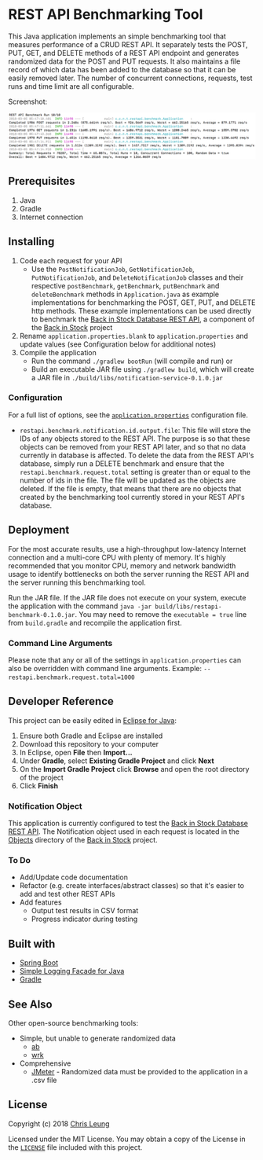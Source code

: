 # REST API Benchmarking Tool

This Java application implements an simple benchmarking tool that measures performance of a CRUD REST API. It separately tests the POST, PUT, GET, and DELETE methods of a REST API endpoint and generates randomized data for the POST and PUT requests. It also maintains a file record of which data has been added to the database so that it can be easily removed later. The number of concurrent connections, requests, test runs and time limit are all configurable.

Screenshot:

![REST API Benchmarking Tool Screenshot](doc/screenshot.png "REST API Benchmarking Tool Screenshot")

## Prerequisites

1. Java
2. Gradle
3. Internet connection

## Installing

1. Code each request for your API
    * Use the `PostNotificationJob`, `GetNotificationJob`, `PutNotificationJob`, and `DeleteNotificationJob` classes and their respective `postBenchmark`, `getBenchmark`, `putBenchmark` and `deleteBenchmark` methods in `Application.java` as example implementations for benchmarking the POST, GET, PUT, and DELETE http methods. These example implementations can be used directly to benchmark the [Back in Stock Database REST API](https://github.com/chrislzm/BackInStock/tree/master/RestApi), a component of the [Back in Stock](https://github.com/chrislzm/BackInStock) project    
2. Rename `application.properties.blank` to `application.properties` and update values (see Configuration below for additional notes)
3. Compile the application
    * Run the command `./gradlew bootRun` (will compile and run) or
    * Build an executable JAR file using `./gradlew build`, which will create a JAR file in `./build/libs/notification-service-0.1.0.jar`

### Configuration

For a full list of options, see the [`application.properties`](src/main/resources/application.properties.blank) configuration file.
* `restapi.benchmark.notification.id.output.file`: This file will store the IDs of any objects stored to the REST API. The purpose is so that these objects can be removed from your REST API later, and so that no data currently in database is affected. To delete the data from the REST API's database, simply run a DELETE benchmark and ensure that the `restapi.benchmark.request.total` setting is greater than or equal to the number of ids in the file. The file will be updated as the objects are deleted. If the file is empty, that means that there are no objects that created by the benchmarking tool currently stored in your REST API's database.

## Deployment

For the most accurate results, use a high-throughput low-latency Internet connection and a multi-core CPU with plenty of memory. It's highly recommended that you monitor CPU, memory and network bandwidth usage to identify bottlenecks on both the server running the REST API and the server running this benchmarking tool.

Run the JAR file. If the JAR file does not execute on your system, execute the application with the command `java -jar build/libs/restapi-benchmark-0.1.0.jar`. You may need to remove the `executable = true` line from `build.gradle` and recompile the application first.

### Command Line Arguments

Please note that any or all of the settings in `application.properties` can also be overridden with command line arguments. Example: `--restapi.benchmark.request.total=1000`

## Developer Reference

This project can be easily edited in [Eclipse for Java](http://www.eclipse.org/downloads/eclipse-packages/):
1. Ensure both Gradle and Eclipse are installed
2. Download this repository to your computer
3. In Eclipse, open **File** then **Import...**
4. Under **Gradle**, select **Existing Gradle Project** and click **Next** 
5. On the **Import Gradle Project** click **Browse** and open the root directory of the project
6. Click **Finish**

### Notification Object

This application is currently configured to test the [Back in Stock Database REST API](https://github.com/chrislzm/BackInStock/tree/master/RestApi). The Notification object used in each request is located in the [Objects](https://github.com/chrislzm/BackInStock/tree/master/Objects) directory of the [Back in Stock](https://github.com/chrislzm/BackInStock) project.

### To Do
* Add/Update code documentation
* Refactor (e.g. create interfaces/abstract classes) so that it's easier to add and test other REST APIs
* Add features
    * Output test results in CSV format
    * Progress indicator during testing

## Built with

* [Spring Boot](https://projects.spring.io/spring-boot/)
* [Simple Logging Facade for Java](https://www.slf4j.org/)
* [Gradle](https://gradle.org/)

## See Also

Other open-source benchmarking tools:

* Simple, but unable to generate randomized data
    * [ab](https://httpd.apache.org/docs/2.4/programs/ab.html)
    * [wrk](https://github.com/wg/wrk) 
* Comprehensive
    * [JMeter](http://jmeter.apache.org/) - Randomized data must be provided to the application in a .csv file 
 
## License

Copyright (c) 2018 [Chris Leung](https://github.com/chrislzm)

Licensed under the MIT License. You may obtain a copy of the License in the [`LICENSE`](LICENSE) file included with this project.
